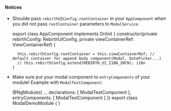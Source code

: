 
#### Notices
 
* Shoulde pass `rebirthUIConfig.rootContainer` in your `AppComponent` when you did not pass `rootContainer` parameters to `ModalService`.


    export class AppComponent implements OnInit {
      constructor(private rebirthConfig: RebirthUIConfig,
                  private viewContainerRef: ViewContainerRef) {
                  
        this.rebirthConfig.rootContainer = this.viewContainerRef; // default container for append body component(Modal, DatePicker...)
        // this.rebirthConfig.extend(REBIRTH_UI_I18N_ZHCN); i18n
      }

* Make sure put your modal component to `entryComponents` of your module! Example with `ModalTestComponent`: 

    
    @NgModule({
      ...
      declarations: [
        ModalTestComponent
      ],
      entryComponents: [
        ModalTestComponent
      ]
    })
    export class ModalDemoModule {
    }

